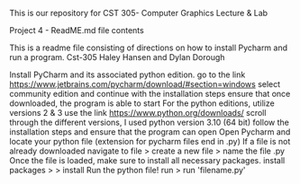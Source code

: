 This is our repository for CST 305- Computer Graphics Lecture & Lab

Project 4 - ReadME.md file contents

This is a readme file consisting of directions on how to install Pycharm and run a program. Cst-305 Haley Hansen and Dylan Dorough

Install PyCharm and its associated python edition.
go to the link https://www.jetbrains.com/pycharm/download/#section=windows
select community edition and continue with the installation steps
ensure that once downloaded, the program is able to start
For the python editions, utilize versions 2 & 3
use the link https://www.python.org/downloads/
scroll through the different versions, I used python version 3.10 (64 bit)
follow the installation steps and ensure that the program can open
Open Pycharm and locate your python file (extension for pycharm files end in .py)
If a file is not already downloaded
navigate to file > create a new file > name the file .py
Once the file is loaded, make sure to install all necessary packages.
install packages > > install
Run the python file!
run > run 'filename.py'
